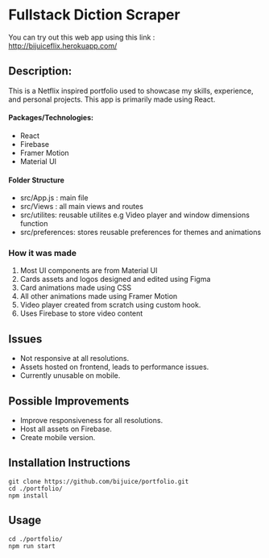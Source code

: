 # Fullstack Diction Scraper

You can try out this web app using this link : http://bijuiceflix.herokuapp.com/

## Description:

This is a Netflix inspired portfolio used to showcase my skills, experience, and personal projects. This app is primarily made using React.

#### Packages/Technologies:

- React
- Firebase
- Framer Motion
- Material UI

#### Folder Structure

- src/App.js : main file
- src/Views : all main views and routes
- src/utilites: reusable utilites e.g Video player and window dimensions function
- src/preferences: stores reusable preferences for themes and animations

### How it was made

1. Most UI components are from Material UI
2. Cards assets and logos designed and edited using Figma
3. Card animations made using CSS
4. All other animations made using Framer Motion
5. Video player created from scratch using custom hook.
6. Uses Firebase to store video content

## Issues

- Not responsive at all resolutions.
- Assets hosted on frontend, leads to performance issues.
- Currently unusable on mobile.

## Possible Improvements

- Improve responsiveness for all resolutions.
- Host all assets on Firebase.
- Create mobile version.

## Installation Instructions

```
git clone https://github.com/bijuice/portfolio.git
cd ./portfolio/
npm install
```

## Usage

```
cd ./portfolio/
npm run start
```
